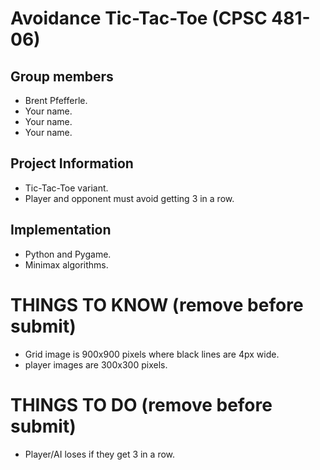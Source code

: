 # Avoidance Tic-Tac-Toe (CPSC 481-06)

## Group members
- Brent Pfefferle.
- Your name.
- Your name.
- Your name.

## Project Information
- Tic-Tac-Toe variant.
- Player and opponent must avoid getting 3 in a row.

## Implementation
- Python and Pygame.
- Minimax algorithms.

# THINGS TO KNOW (remove before submit)
- Grid image is 900x900 pixels where black lines are 4px wide.
- player images are 300x300 pixels.

# THINGS TO DO (remove before submit)
- Player/AI loses if they get 3 in a row.